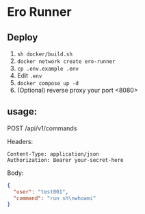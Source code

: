 # Ero Runner

## Deploy

1. `sh docker/build.sh`
1. `docker network create ero-runner`
1. `cp .env.example .env`
1. Edit `.env`
1. `docker compose up -d`
1. (Optional) reverse proxy your port <8080>

## usage:

POST /api/v1/commands

Headers:
```headers
Content-Type: application/json
Authorization: Bearer your-secret-here
```

Body:
```json
{
  "user": "test001",
  "command": "run sh\nwhoami"
}
```
